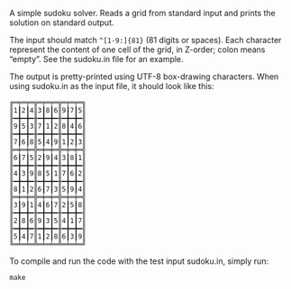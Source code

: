 A simple sudoku solver. Reads a grid from standard input and prints the
solution on standard output.

The input should match `^[1-9:]{81}` (81 digits or spaces). Each character
represent the content of one cell of the grid, in Z-order; colon means “empty”.
See the sudoku.in file for an example.

The output is pretty-printed using UTF-8 box-drawing characters. When using
sudoku.in as the input file, it should look like this:

    ╔═╤═╤═╦═╤═╤═╦═╤═╤═╗
    ║1┃2┃4║3┃8┃6║9┃7┃5║
    ╟━╋━╋━╫━╋━╋━╫━╋━╋━╢
    ║9┃5┃3║7┃1┃2║8┃4┃6║
    ╟━╋━╋━╫━╋━╋━╫━╋━╋━╢
    ║7┃6┃8║5┃4┃9║1┃2┃3║
    ╠═╪═╪═╬═╪═╪═╬═╪═╪═╣
    ║6┃7┃5║2┃9┃4║3┃8┃1║
    ╟━╋━╋━╫━╋━╋━╫━╋━╋━╢
    ║4┃3┃9║8┃5┃1║7┃6┃2║
    ╟━╋━╋━╫━╋━╋━╫━╋━╋━╢
    ║8┃1┃2║6┃7┃3║5┃9┃4║
    ╠═╪═╪═╬═╪═╪═╬═╪═╪═╣
    ║3┃9┃1║4┃6┃7║2┃5┃8║
    ╟━╋━╋━╫━╋━╋━╫━╋━╋━╢
    ║2┃8┃6║9┃3┃5║4┃1┃7║
    ╟━╋━╋━╫━╋━╋━╫━╋━╋━╢
    ║5┃4┃7║1┃2┃8║6┃3┃9║
    ╚═╧═╧═╩═╧═╧═╩═╧═╧═╝

To compile and run the code with the test input sudoku.in, simply run:

    make

